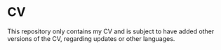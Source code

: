 # CV
This repository only contains my CV and is subject to have added other versions of the CV, regarding updates or other languages.
